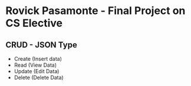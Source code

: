 # Rovick Pasamonte - Final Project on CS Elective

## CRUD - JSON Type
 - Create (Insert data)
 - Read (View Data)
 - Update (Edit Data)
 - Delete (Delete Data)
